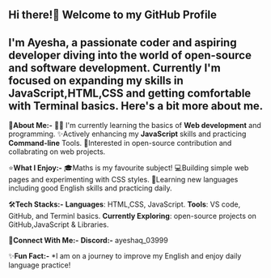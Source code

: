 ## Hi there!👋 Welcome to my GitHub Profile
I'm Ayesha, a passionate coder and aspiring developer diving into the world of open-source and software development. Currently I'm focused on expanding my skills in **JavaScript**,**HTML**,**CSS** and getting comfortable with Terminal basics.
Here's a bit more about me.
-----------------------------------------------------------------------------------------------------------------------------------------------------------------------------------------------------------------------
🚀**About Me:-**
👩‍🎓 I'm currently learning the basics of **Web development** and programming.
✨Actively enhancing my **JavaScript** skills and practicing **Command-line** Tools.
🎯Interested in open-source contribution and collabrating on web projects.

⭐**What I Enjoy:-**
🎓Maths is my favourite subject!
💻Building simple web pages and experimenting with CSS styles.
📖Learning new languages including good English  skills and practicing daily.

🛠**Tech Stacks:-**
**Languages**: HTML,CSS, JavaScript.
**Tools**: VS code, GitHub, and Terminl basics.
**Currently Exploring**: open-source projects on GitHub,JavaScript & Libraries.

📱**Connect With Me:-**
**Discord:-** ayeshaq_03999

✨**Fun Fact:-**
*I am on a journey to improve my English and enjoy daily language practice! 







